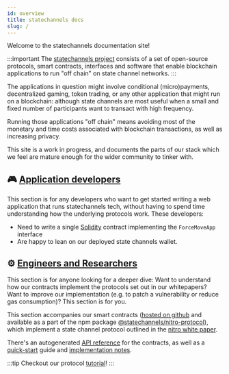 ```yaml
---
id: overview
title: statechannels docs
slug: /
---
```


[//]: # 'THIS PAGE WILL BE SERVED AT /, SO LINKS SHOULD BE ABSOLUTE'

Welcome to the statechannels documentation site!

:::important
The [statechannels project](http://statechannels.org) consists of a set of open-source protocols, smart contracts, interfaces and software that enable blockchain applications to run "off chain" on state channel networks.
:::

The applications in question might involve conditional (micro)payments, decentralized gaming, token trading, or any other application that might run on a blockchain: although state channels are most useful when a small and fixed number of participants want to transact with high frequency.

Running those applications "off chain" means avoiding most of the monetary and time costs associated with blockchain transactions, as well as increasing privacy.

This site is a work in progress, and documents the parts of our stack which we feel are mature enough for the wider community to tinker with.

## 🎮 [Application developers](./app-devs/intro.md)

This section is for any developers who want to get started writing a web application that runs statechannels tech, without having to spend time understanding how the underlying protocols work. These developers:

- Need to write a single [Solidity](https://solidity.readthedocs.io/en/v0.6.0/) contract implementing the `ForceMoveApp` interface
- Are happy to lean on our deployed state channels wallet.

## ⚙️ [Engineers and Researchers](./protocol-docs/quick-start.md)

This section is for anyone looking for a deeper dive: Want to understand how our contracts implement the protocols set out in our whitepapers? Want to improve our implementation (e.g. to patch a vulnerability or reduce gas consumption)? This section is for you.

This section accompanies our smart contracts ([hosted on github](https://github.com/statechannels/monorepo/tree/master/packages/nitro-protocol/contracts) and available as a part of the npm package [@statechannels/nitro-protocol](https://www.npmjs.com/package/@statechannels/nitro-protocol)), which implement a state channel protocol outlined in the [nitro white paper](https://magmo.com/nitro-protocol.pdf).

There's an autogenerated [API reference](../contract-api/contract-inheritance.mdx) for the contracts, as well as a [quick-start](docs/protocol-docs/quick-start) guide and [implementation notes](docs/implementation-notes/contract-devs-intro).

:::tip
Checkout our protocol [tutorial](docs/protocol-docs/tutorial)!
:::
